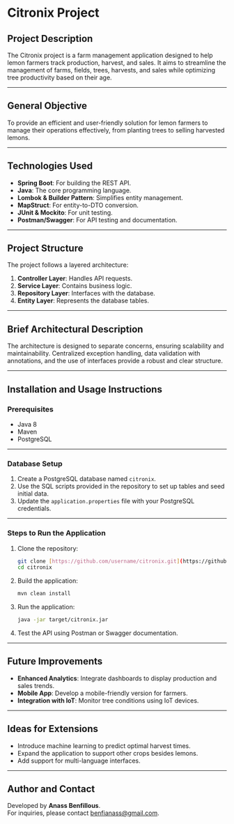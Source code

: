 # Citronix Project

## Project Description  
The Citronix project is a farm management application designed to help lemon farmers track production, harvest, and sales. It aims to streamline the management of farms, fields, trees, harvests, and sales while optimizing tree productivity based on their age.

---

## General Objective  
To provide an efficient and user-friendly solution for lemon farmers to manage their operations effectively, from planting trees to selling harvested lemons.

---

## Technologies Used  
- **Spring Boot**: For building the REST API.  
- **Java**: The core programming language.  
- **Lombok & Builder Pattern**: Simplifies entity management.  
- **MapStruct**: For entity-to-DTO conversion.  
- **JUnit & Mockito**: For unit testing.  
- **Postman/Swagger**: For API testing and documentation.  

---

## Project Structure  
The project follows a layered architecture:  
1. **Controller Layer**: Handles API requests.  
2. **Service Layer**: Contains business logic.  
3. **Repository Layer**: Interfaces with the database.  
4. **Entity Layer**: Represents the database tables.

---

## Brief Architectural Description  
The architecture is designed to separate concerns, ensuring scalability and maintainability. Centralized exception handling, data validation with annotations, and the use of interfaces provide a robust and clear structure.

---

## Installation and Usage Instructions  

### Prerequisites  
- Java 8
- Maven  
- PostgreSQL  

---

### Database Setup  
1. Create a PostgreSQL database named `citronix`.  
2. Use the SQL scripts provided in the repository to set up tables and seed initial data.  
3. Update the `application.properties` file with your PostgreSQL credentials.  

---

### Steps to Run the Application  
1. Clone the repository:  
   ```bash
   git clone [https://github.com/username/citronix.git](https://github.com/JavaAura/Benfill_S3_B4_Citronix)
   cd citronix
   ```
2. Build the application:  
   ```bash
   mvn clean install
   ```
3. Run the application:  
   ```bash
   java -jar target/citronix.jar
   ```
4. Test the API using Postman or Swagger documentation.

---

## Future Improvements  
- **Enhanced Analytics**: Integrate dashboards to display production and sales trends.  
- **Mobile App**: Develop a mobile-friendly version for farmers.  
- **Integration with IoT**: Monitor tree conditions using IoT devices.  

---

## Ideas for Extensions  
- Introduce machine learning to predict optimal harvest times.  
- Expand the application to support other crops besides lemons.  
- Add support for multi-language interfaces.

---

## Author and Contact  
Developed by **Anass Benfillous**.  
For inquiries, please contact [benfianass@gmail.com](mailto:benfianass@gmail.com).  
